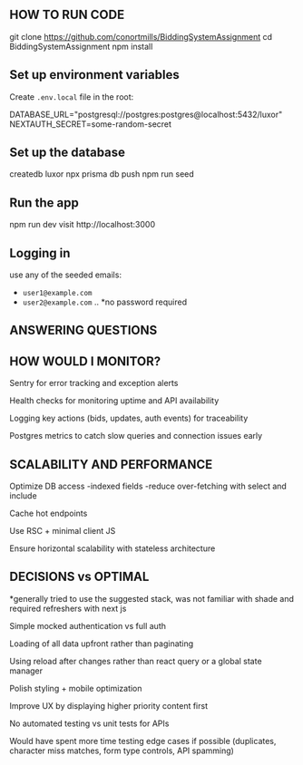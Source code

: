 ## HOW TO RUN CODE

git clone https://github.com/conortmills/BiddingSystemAssignment
cd BiddingSystemAssignment
npm install


## Set up environment variables

Create `.env.local` file in the root:

DATABASE_URL="postgresql://postgres:postgres@localhost:5432/luxor"
NEXTAUTH_SECRET=some-random-secret


## Set up the database

createdb luxor
npx prisma db push
npm run seed


## Run the app

npm run dev
visit http://localhost:3000

## Logging in

use any of the seeded emails:

- `user1@example.com`
- `user2@example.com`
..
*no password required


## ANSWERING QUESTIONS

## HOW WOULD I MONITOR?

Sentry for error tracking and exception alerts

Health checks for monitoring uptime and API availability

Logging key actions (bids, updates, auth events) for traceability

Postgres metrics to catch slow queries and connection issues early

## SCALABILITY AND PERFORMANCE

Optimize DB access
-indexed fields
-reduce over-fetching with select and include

Cache hot endpoints

Use RSC + minimal client JS

Ensure horizontal scalability with stateless architecture

## DECISIONS vs OPTIMAL 

*generally tried to use the suggested stack, was not familiar with shade and required refreshers with next js

Simple mocked authentication vs full auth 

Loading of all data upfront rather than paginating

Using reload after changes rather than react query or a global state manager

Polish styling + mobile optimization

Improve UX by displaying higher priority content first

No automated testing vs unit tests for APIs

Would have spent more time testing edge cases if possible (duplicates, character miss matches, form type controls, API spamming)